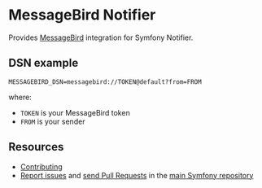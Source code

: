 MessageBird Notifier
====================

Provides [MessageBird](https://www.messagebird.com/) integration for Symfony Notifier.

DSN example
-----------

```
MESSAGEBIRD_DSN=messagebird://TOKEN@default?from=FROM
```

where:
 - `TOKEN` is your MessageBird token
 - `FROM` is your sender

Resources
---------

  * [Contributing](https://symfony.com/doc/current/contributing/index.html)
  * [Report issues](https://github.com/symfony/symfony/issues) and
    [send Pull Requests](https://github.com/symfony/symfony/pulls)
    in the [main Symfony repository](https://github.com/symfony/symfony)

